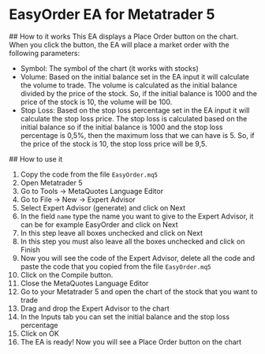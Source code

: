 # EasyOrder EA for Metatrader 5

## How to it works
This EA displays a Place Order button on the chart. When you click the button, the EA will place a market order with the following parameters:

- Symbol: The symbol of the chart (it works with stocks)
- Volume: Based on the initial balance set in the EA input it will calculate the volume to trade. The volume is calculated as the initial balance divided by the price of the stock. So, if the initial balance is 1000 and the price of the stock is 10, the volume will be 100.
- Stop Loss: Based on the stop loss percentage set in the EA input it will calculate the stop loss price. The stop loss is calculated based on the initial balance so if the initial balance is 1000 and the stop loss percentage is 0,5%, then the maximum loss that we can have is 5. So, if the price of the stock is 10, the stop loss price will be 9,5.

## How to use it

1. Copy the code from the file `EasyOrder.mq5`
2. Open Metatrader 5
3. Go to Tools -> MetaQuotes Language Editor
4. Go to File -> New -> Expert Advisor
5. Select Expert Advisor (generate) and click on Next
6. In the field `name` type the name you want to give to the Expert Advisor, it can be for example EasyOrder and click on Next
7. In this step leave all boxes unchecked and click on Next
8. In this step you must also leave all the boxes unchecked and click on Finish
9. Now you will see the code of the Expert Advisor, delete all the code and paste the code that you copied from the file `EasyOrder.mq5`
10. Click on the Compile button.
11. Close the MetaQuotes Language Editor
12. Go to your Metatrader 5 and open the chart of the stock that you want to trade
13. Drag and drop the Expert Advisor to the chart
14. In the Inputs tab you can set the initial balance and the stop loss percentage
15. Click on OK
16. The EA is ready! Now you will see a Place Order button on the chart
